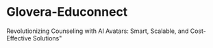 # Glovera-Educonnect
Revolutionizing Counseling with AI Avatars: Smart, Scalable, and Cost-Effective Solutions"
